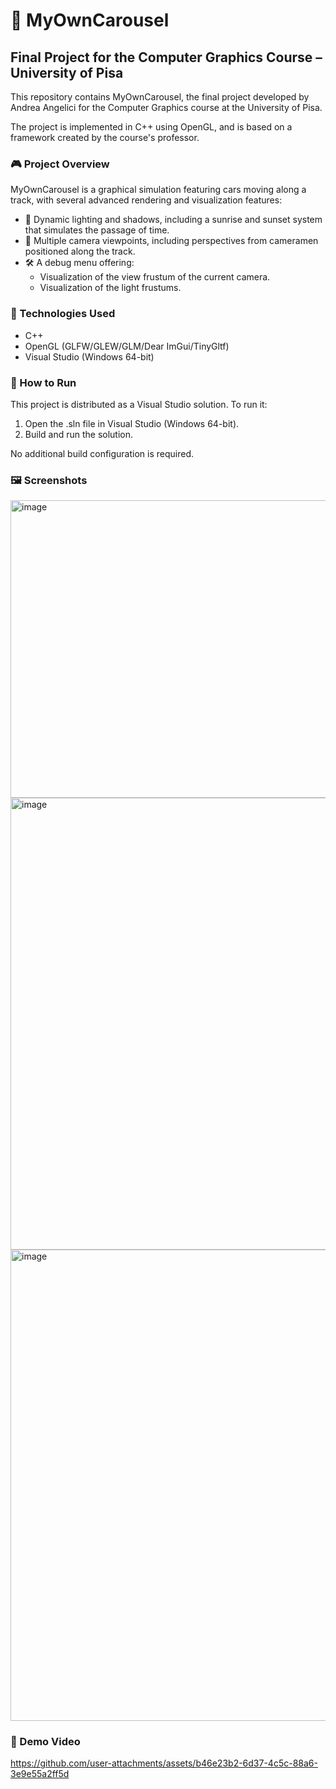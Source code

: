 # 🚗 MyOwnCarousel
## Final Project for the Computer Graphics Course – University of Pisa

This repository contains MyOwnCarousel, the final project developed by Andrea Angelici for the Computer Graphics course at the University of Pisa.

The project is implemented in C++ using OpenGL, and is based on a framework created by the course's professor.

### 🎮 Project Overview
MyOwnCarousel is a graphical simulation featuring cars moving along a track, with several advanced rendering and visualization features:

- 🌅 Dynamic lighting and shadows, including a sunrise and sunset system that simulates the passage of time.
- 🎥 Multiple camera viewpoints, including perspectives from cameramen positioned along the track.
- 🛠️ A debug menu offering:
  - Visualization of the view frustum of the current camera.
  - Visualization of the light frustums.

### 🧱 Technologies Used
- C++
- OpenGL (GLFW/GLEW/GLM/Dear ImGui/TinyGltf)
- Visual Studio (Windows 64-bit)

### 🚀 How to Run
This project is distributed as a Visual Studio solution. To run it:

1. Open the .sln file in Visual Studio (Windows 64-bit).
2. Build and run the solution.

No additional build configuration is required.

### 🖼️ Screenshots

<img width="778" height="476" alt="image" src="https://github.com/user-attachments/assets/f9f5f1d9-800f-42f6-8a57-2615a1e0dcf0" />
<img width="735" height="723" alt="image" src="https://github.com/user-attachments/assets/51fb51d5-8c24-433c-9c3c-8139c848508a" />
<img width="755" height="754" alt="image" src="https://github.com/user-attachments/assets/81c3ae78-d931-4cba-bac7-74019acdc820" />



### 🎥 Demo Video

https://github.com/user-attachments/assets/b46e23b2-6d37-4c5c-88a6-3e9e55a2ff5d



